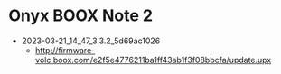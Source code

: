 # Onyx BOOX Note 2

- 2023-03-21_14_47_3.3.2_5d69ac1026
  - http://firmware-volc.boox.com/e2f5e4776211ba1ff43ab1f3f08bbcfa/update.upx
